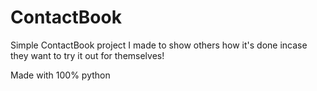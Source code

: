 # ContactBook
Simple ContactBook project I made to show others how it's done incase they want to try it out for themselves!

Made with 100% python
